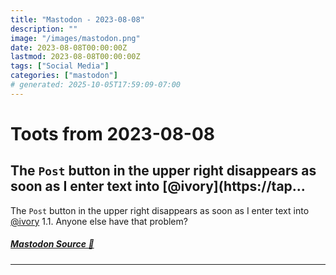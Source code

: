 ```yaml
---
title: "Mastodon - 2023-08-08"
description: ""
image: "/images/mastodon.png"
date: 2023-08-08T00:00:00Z
lastmod: 2023-08-08T00:00:00Z
tags: ["Social Media"]
categories: ["mastodon"]
# generated: 2025-10-05T17:59:09-07:00
---
```


# Toots from 2023-08-08

## The `Post` button in the upper right disappears as soon as I enter text into [@ivory](https://tap...

The `Post` button in the upper right disappears as soon as I enter text into [@ivory](https://tapbots.social/@ivory) 1.1. Anyone else have that problem?

##### [Mastodon Source 🐘](https://hachyderm.io/@mweagle/110856467097093468)

---

